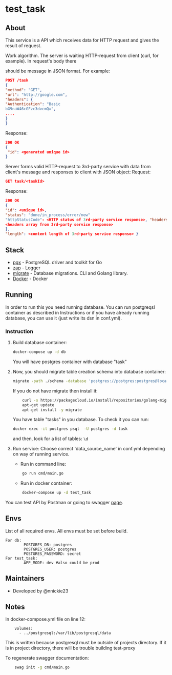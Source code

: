 # test_task

## About

This service is a API which receives data for HTTP request and gives the result of request.

Work algorithm.
The server is waiting HTTP-request from client (curl, for example). In request's body there

should be message in JSON format. For example:

```json
POST /task
{
"method": "GET",
"url": "http://google.com",
"headers": {
"Authentication": "Basic
bG9naW46cGFzc3dvcmQ=",
....
}
}
```

Response:

```json
200 OK
{
 "id": <generated unique id>
}
```

Server forms valid HTTP-request to 3rd-party service with data from client's message and responses to client with JSON object:
Request:

```json
GET task/<taskId>
```

Response:

```json
200 OK
{
"id": <unique id>,
"status": "done/in_process/error/new"
"httpStatusCode": <HTTP status of 3rd-party service response>, "headers": {
<headers array from 3rd-party service response>
},
"length": <content length of 3rd-party service response> }
```

## Stack

- [pgx](https://github.com/jackc/pgx) - PostgreSQL driver and toolkit for Go
- [zap](https://github.com/uber-go/zap) - Logger
- [migrate](https://github.com/golang-migrate/migrate) - Database migrations. CLI and Golang library.
- [Docker](https://www.docker.com/) - Docker

## Running

In order to run this you need running database. You can run postgreqsl container as described in Instructions or if you have already running database, you can use it (just write its dsn in conf.yml).

### Instruction

1. Build database container:

   ```bash
   docker-compose up -d db
   ```

   You will have postgres container with database "task"

2. Now, you should migrate table creation schema into database container:

   ```bash
   migrate -path ./schema -database 'postgres://postgres:postgres@localhost:5432/task?sslmode=disable' up
   ```

   If you do not have migrate then install it:

   ```bash
       curl -s https://packagecloud.io/install/repositories/golang-migrate/migrate/script.deb.sh | sudo bash
       apt-get update
       apt-get install -y migrate
   ```

   You have table "tasks" in you database. To check it you can run:

   ```bash
   docker exec -it postgres psql  -U postgres -d task
   ```

   and then, look for a list of tables: `\d`

3. Run service:
   Choose correct 'data_source_name' in conf.yml depending on way of running service.

   - Run in command line:

   ```bash
       go run cmd/main.go
   ```

   - Run in docker container:

   ```bash
       docker-compose up -d test_task
   ```

You can test API by Postman or going to swagger [page](http://localhost:8000/documentation/index.html).

## Envs

List of all required envs. All envs must be set before build.

```docker
For db:
        POSTGRES_DB: postgres
        POSTGRES_USER: postgres
        POSTGRES_PASSWORD: secret
For test_task:
        APP_MODE: dev #also could be prod

```

## Maintainers

- Developed by @nnickie23

## Notes

In docker-compose.yml file on line 12:

```docker
    volumes:
      - ../postgresql:/var/lib/postgresql/data
```

This is written because postgresql must be outside of projects directory. If it is in project directory, there will be trouble building test-proxy

To regenerate swagger documentation:

```bash
    swag init -g cmd/main.go
```
